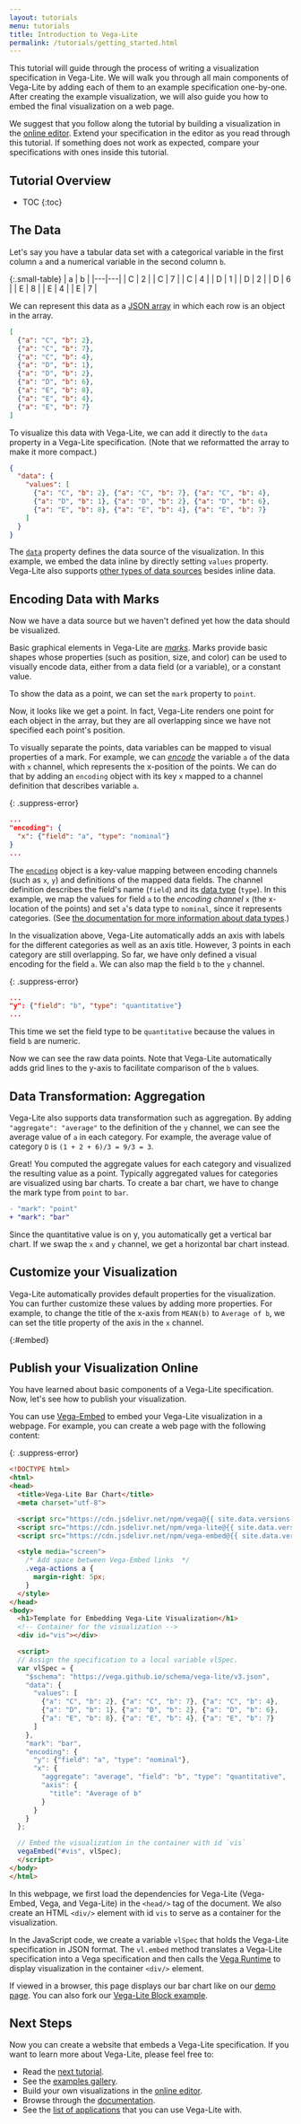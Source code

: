 ```yaml
---
layout: tutorials
menu: tutorials
title: Introduction to Vega-Lite
permalink: /tutorials/getting_started.html
---
```


This tutorial will guide through the process of writing a visualization specification in Vega-Lite. We will walk you through all main components of Vega-Lite by adding each of them to an example specification one-by-one. After creating the example visualization, we will also guide you how to embed the final visualization on a web page.

We suggest that you follow along the tutorial by building a visualization in the [online editor](https://vega.github.io/editor/#/custom/vega-lite). Extend your specification in the editor as you read through this tutorial. If something does not work as expected, compare your specifications with ones inside this tutorial.

## Tutorial Overview

<!-- prettier-ignore -->
- TOC
{:toc}

## The Data

Let's say you have a tabular data set with a categorical variable in the first column `a` and a numerical variable in the second column `b`.

{:.small-table}
| a | b |
|---|---|
| C | 2 |
| C | 7 |
| C | 4 |
| D | 1 |
| D | 2 |
| D | 6 |
| E | 8 |
| E | 4 |
| E | 7 |

We can represent this data as a [JSON array](http://www.json.org/) in which each row is an object in the array.

```json
[
  {"a": "C", "b": 2},
  {"a": "C", "b": 7},
  {"a": "C", "b": 4},
  {"a": "D", "b": 1},
  {"a": "D", "b": 2},
  {"a": "D", "b": 6},
  {"a": "E", "b": 8},
  {"a": "E", "b": 4},
  {"a": "E", "b": 7}
]
```

To visualize this data with Vega-Lite, we can add it directly to the `data` property in a Vega-Lite specification. (Note that we reformatted the array to make it more compact.)

```json
{
  "data": {
    "values": [
      {"a": "C", "b": 2}, {"a": "C", "b": 7}, {"a": "C", "b": 4},
      {"a": "D", "b": 1}, {"a": "D", "b": 2}, {"a": "D", "b": 6},
      {"a": "E", "b": 8}, {"a": "E", "b": 4}, {"a": "E", "b": 7}
    ]
  }
}
```

The [`data`]({{site.baseurl}}/docs/data.html) property defines the data source of the visualization. In this example, we embed the data inline by directly setting `values` property. Vega-Lite also supports [other types of data sources]({{site.baseurl}}/docs/data.html) besides inline data.

## Encoding Data with Marks

Now we have a data source but we haven't defined yet how the data should be visualized.

Basic graphical elements in Vega-Lite are [*marks*]({{site.baseurl}}/docs/mark.html). Marks provide basic shapes whose properties (such as position, size, and color) can be used to visually encode data, either from a data field (or a variable), or a constant value.

To show the data as a point, we can set the `mark` property to `point`.

<div class="vl-example" data-name="point_overlap"></div>

Now, it looks like we get a point. In fact, Vega-Lite renders one point for each object in the array, but they are all overlapping since we have not specified each point's position.

To visually separate the points, data variables can be mapped to visual properties of a mark. For example, we can [*encode*]({{site.baseurl}}/docs/encoding.html) the variable `a` of the data with `x` channel, which represents the x-position of the points. We can do that by adding an `encoding` object with its key `x` mapped to a channel definition that describes variable `a`.

{: .suppress-error}
```json
...
"encoding": {
  "x": {"field": "a", "type": "nominal"}
}
...
```

<div class="vl-example" data-name="point_1d_array"></div>

The [`encoding`]({{site.baseurl}}/docs/encoding.html) object is a key-value mapping between encoding channels (such as `x`, `y`) and definitions of the mapped data fields. The channel definition describes the field's name (`field`) and its [data type]({{site.baseurl}}/docs/encoding.html#type) (`type`). In this example, we map the values for field `a` to the *encoding channel* `x` (the x-location of the points) and set `a`'s data type to `nominal`, since it represents categories. (See [the documentation for more information about data types]({{site.baseurl}}/docs/encoding.html#type).)

In the visualization above, Vega-Lite automatically adds an axis with labels for the different categories as well as an axis title. However, 3 points in each category are still overlapping. So far, we have only defined a visual encoding for the field `a`. We can also map the field `b` to the `y` channel.

{: .suppress-error}
```json
...
"y": {"field": "b", "type": "quantitative"}
...
```

This time we set the field type to be `quantitative` because the values in field `b` are numeric.

<div class="vl-example" data-name="point_2d_array"></div>

Now we can see the raw data points. Note that Vega-Lite automatically adds grid lines to the y-axis to facilitate comparison of the `b` values.

## Data Transformation: Aggregation

Vega-Lite also supports data transformation such as aggregation. By adding `"aggregate": "average"` to the definition of the `y` channel, we can see the average value of `a` in each category. For example, the average value of category `D` is `(1 + 2 + 6)/3 = 9/3 = 3`.

<div class="vl-example" data-name="point_2d_aggregate"></div>

Great! You computed the aggregate values for each category and visualized the resulting value as a point. Typically aggregated values for categories are visualized using bar charts. To create a bar chart, we have to change the mark type from `point` to `bar`.


```diff
- "mark": "point"
+ "mark": "bar"
```

<div class="vl-example" data-name="bar_array_aggregate"></div>

Since the quantitative value is on y, you automatically get a vertical bar chart. If we swap the `x` and `y` channel, we get a horizontal bar chart instead.

<div class="vl-example" data-name="bar_swap_axes"></div>

## Customize your Visualization

<!-- TODO need to find a way to talk about conciseness here somehow. -->
Vega-Lite automatically provides default properties for the visualization. You can further customize these values by adding more properties. For example, to change the title of the x-axis from `MEAN(b)` to `Average of b`, we can set the title property of the axis in the `x` channel.

<div class="vl-example" data-name="bar_swap_custom"></div>

{:#embed}
## Publish your Visualization Online

You have learned about basic components of a Vega-Lite specification.
Now, let's see how to publish your visualization.

You can use [Vega-Embed](https://github.com/vega/vega-embed) to embed your Vega-Lite visualization in a webpage.  For example, you can create a web page with the following content:

{: .suppress-error}
```html
<!DOCTYPE html>
<html>
<head>
  <title>Vega-Lite Bar Chart</title>
  <meta charset="utf-8">

  <script src="https://cdn.jsdelivr.net/npm/vega@{{ site.data.versions.vega }}/build/vega.js"></script>
  <script src="https://cdn.jsdelivr.net/npm/vega-lite@{{ site.data.versions.vega-lite }}/build/vega-lite.js"></script>
  <script src="https://cdn.jsdelivr.net/npm/vega-embed@{{ site.data.versions.vega-embed }}/build/vega-embed.js"></script>

  <style media="screen">
    /* Add space between Vega-Embed links  */
    .vega-actions a {
      margin-right: 5px;
    }
  </style>
</head>
<body>
  <h1>Template for Embedding Vega-Lite Visualization</h1>
  <!-- Container for the visualization -->
  <div id="vis"></div>

  <script>
  // Assign the specification to a local variable vlSpec.
  var vlSpec = {
    "$schema": "https://vega.github.io/schema/vega-lite/v3.json",
    "data": {
      "values": [
        {"a": "C", "b": 2}, {"a": "C", "b": 7}, {"a": "C", "b": 4},
        {"a": "D", "b": 1}, {"a": "D", "b": 2}, {"a": "D", "b": 6},
        {"a": "E", "b": 8}, {"a": "E", "b": 4}, {"a": "E", "b": 7}
      ]
    },
    "mark": "bar",
    "encoding": {
      "y": {"field": "a", "type": "nominal"},
      "x": {
        "aggregate": "average", "field": "b", "type": "quantitative",
        "axis": {
          "title": "Average of b"
        }
      }
    }
  };

  // Embed the visualization in the container with id `vis`
  vegaEmbed("#vis", vlSpec);
  </script>
</body>
</html>
```

In this webpage, we first load the dependencies for Vega-Lite (Vega-Embed, Vega, and Vega-Lite) in the `<head/>` tag of the document. We also create an HTML `<div/>` element with id `vis` to serve as a container for the visualization.

In the JavaScript code, we create a variable `vlSpec` that holds the Vega-Lite specification in JSON format. The `vl.embed` method translates a Vega-Lite specification into a Vega specification and then calls the [Vega Runtime](https://vega.github.io/vega/usage/) to display visualization in the container `<div/>` element.

If viewed in a browser, this page displays our bar chart like on our [demo page]({{site.baseurl}}/site/demo.html). You can also fork our [Vega-Lite Block example](https://bl.ocks.org/domoritz/455e1c7872c4b38a58b90df0c3d7b1b9).

## Next Steps

Now you can create a website that embeds a Vega-Lite specification. If you want to learn more about Vega-Lite, please feel free to:

- Read the [next tutorial]({{site.baseurl}}/tutorials/explore.html).
- See the [examples gallery]({{site.baseurl}}/examples/).
- Build your own visualizations in the [online editor](https://vega.github.io/editor/#/custom/vega-lite).
- Browse through the [documentation]({{site.baseurl}}/docs/).
- See the [list of applications](https://vega.github.io/vega-lite/applications.html) that you can use Vega-Lite with.
